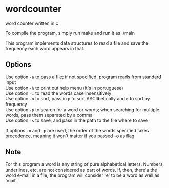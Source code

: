 # wordcounter
word counter written in c

To compile the program, simply run make and run it as ./main

This program implements data structures to read a file and save the frequency each word appears in that.

## Options
Use option `-a` to pass a file; if not specified, program reads from standard input  
Use option `-h` to print out help menu (it's in portuguese)  
Use option `-i` to read the words case insensitively  
Use option `-o` to sort, pass in `p` to sort ASCIIbetically and `c` to sort by frequency  
Use option `-p` to search for a word or words; when searching for multiple words, pass them separated by a comma  
Use option `-s` to save, and pass in the path to the file where to save  
  
If options `-o` and `-p` are used, the order of the words specified takes precedence, meaning it won't matter if you passed -o as flag

## Note
For this program a word is any string of pure alphabetical letters. Numbers, underlines, etc. are not considered as part of words. If, then, there's the word e-mail in a file, the program will consider 'e' to be a word as well as 'mail'.
